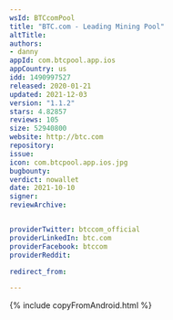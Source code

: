 ```yaml
---
wsId: BTCcomPool
title: "BTC.com - Leading Mining Pool"
altTitle: 
authors:
- danny
appId: com.btcpool.app.ios
appCountry: us
idd: 1490997527
released: 2020-01-21
updated: 2021-12-03
version: "1.1.2"
stars: 4.82857
reviews: 105
size: 52940800
website: http://btc.com
repository: 
issue: 
icon: com.btcpool.app.ios.jpg
bugbounty: 
verdict: nowallet
date: 2021-10-10
signer: 
reviewArchive:


providerTwitter: btccom_official
providerLinkedIn: btc.com
providerFacebook: btccom
providerReddit: 

redirect_from:

---
```


{% include copyFromAndroid.html %}

